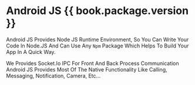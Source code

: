 
# Android JS {{ book.package.version }}

Android JS Provides Node JS Runtime Environment, So You Can Write Your Code In Node.JS And Can Use Any `Npm` Package Which Helps To Build Your App In A Quick Way.

We Provides Socket.Io IPC For Front And Back Process Communication
Android JS Provides Most Of The Native Functionality Like Calling, Messaging, Notification, Camera, Etc...
